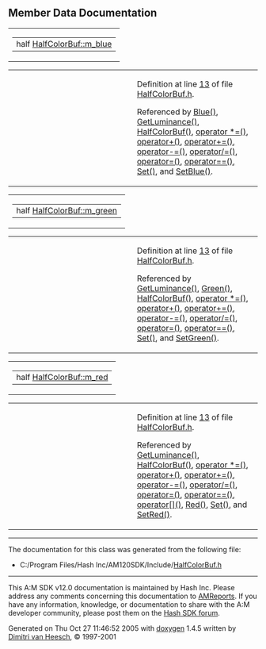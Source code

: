 ## Member Data Documentation

<span id="0ed442c4505b643a7ce2219bdf6352b3" class="anchor"></span>

<table class="mdTable" data-cellpadding="2" data-cellspacing="0">
<colgroup>
<col style="width: 100%" />
</colgroup>
<tbody>
<tr>
<td class="mdRow"><table data-cellpadding="0" data-cellspacing="0" data-border="0">
<tbody>
<tr>
<td class="md" data-nowrap="" data-valign="top">half <a href="classHalfColorBuf.md#0ed442c4505b643a7ce2219bdf6352b3" class="el">HalfColorBuf::m_blue</a></td>
</tr>
</tbody>
</table></td>
</tr>
</tbody>
</table>

<table data-cellspacing="5" data-cellpadding="0" data-border="0">
<colgroup>
<col style="width: 50%" />
<col style="width: 50%" />
</colgroup>
<tbody>
<tr>
<td> </td>
<td><p>Definition at line <a href="HalfColorBuf_8h-source.md#l00013" class="el">13</a> of file <a href="HalfColorBuf_8h-source.md" class="el">HalfColorBuf.h</a>.</p>
<p>Referenced by <a href="HalfColorBuf_8h-source.md#l00037" class="el">Blue()</a>, <a href="HalfColorBuf_8h-source.md#l00050" class="el">GetLuminance()</a>, <a href="HalfColorBuf_8h-source.md#l00014" class="el">HalfColorBuf()</a>, <a href="HalfColorBuf_8h-source.md#l00080" class="el">operator *=()</a>, <a href="HalfColorBuf_8h-source.md#l00094" class="el">operator+()</a>, <a href="HalfColorBuf_8h-source.md#l00066" class="el">operator+=()</a>, <a href="HalfColorBuf_8h-source.md#l00073" class="el">operator-=()</a>, <a href="HalfColorBuf_8h-source.md#l00087" class="el">operator/=()</a>, <a href="HalfColorBuf_8h-source.md#l00058" class="el">operator=()</a>, <a href="HalfColorBuf_8h-source.md#l00102" class="el">operator==()</a>, <a href="HalfColorBuf_8h-source.md#l00039" class="el">Set()</a>, and <a href="HalfColorBuf_8h-source.md#l00043" class="el">SetBlue()</a>.</p></td>
</tr>
</tbody>
</table>

<span id="b27a27e1ceec1a227d339ddd737b2fee" class="anchor"></span>

<table class="mdTable" data-cellpadding="2" data-cellspacing="0">
<colgroup>
<col style="width: 100%" />
</colgroup>
<tbody>
<tr>
<td class="mdRow"><table data-cellpadding="0" data-cellspacing="0" data-border="0">
<tbody>
<tr>
<td class="md" data-nowrap="" data-valign="top">half <a href="classHalfColorBuf.md#b27a27e1ceec1a227d339ddd737b2fee" class="el">HalfColorBuf::m_green</a></td>
</tr>
</tbody>
</table></td>
</tr>
</tbody>
</table>

<table data-cellspacing="5" data-cellpadding="0" data-border="0">
<colgroup>
<col style="width: 50%" />
<col style="width: 50%" />
</colgroup>
<tbody>
<tr>
<td> </td>
<td><p>Definition at line <a href="HalfColorBuf_8h-source.md#l00013" class="el">13</a> of file <a href="HalfColorBuf_8h-source.md" class="el">HalfColorBuf.h</a>.</p>
<p>Referenced by <a href="HalfColorBuf_8h-source.md#l00050" class="el">GetLuminance()</a>, <a href="HalfColorBuf_8h-source.md#l00036" class="el">Green()</a>, <a href="HalfColorBuf_8h-source.md#l00014" class="el">HalfColorBuf()</a>, <a href="HalfColorBuf_8h-source.md#l00080" class="el">operator *=()</a>, <a href="HalfColorBuf_8h-source.md#l00094" class="el">operator+()</a>, <a href="HalfColorBuf_8h-source.md#l00066" class="el">operator+=()</a>, <a href="HalfColorBuf_8h-source.md#l00073" class="el">operator-=()</a>, <a href="HalfColorBuf_8h-source.md#l00087" class="el">operator/=()</a>, <a href="HalfColorBuf_8h-source.md#l00058" class="el">operator=()</a>, <a href="HalfColorBuf_8h-source.md#l00102" class="el">operator==()</a>, <a href="HalfColorBuf_8h-source.md#l00039" class="el">Set()</a>, and <a href="HalfColorBuf_8h-source.md#l00042" class="el">SetGreen()</a>.</p></td>
</tr>
</tbody>
</table>

<span id="ef4364d30732a62451a3b6378027bbda" class="anchor"></span>

<table class="mdTable" data-cellpadding="2" data-cellspacing="0">
<colgroup>
<col style="width: 100%" />
</colgroup>
<tbody>
<tr>
<td class="mdRow"><table data-cellpadding="0" data-cellspacing="0" data-border="0">
<tbody>
<tr>
<td class="md" data-nowrap="" data-valign="top">half <a href="classHalfColorBuf.md#ef4364d30732a62451a3b6378027bbda" class="el">HalfColorBuf::m_red</a></td>
</tr>
</tbody>
</table></td>
</tr>
</tbody>
</table>

<table data-cellspacing="5" data-cellpadding="0" data-border="0">
<colgroup>
<col style="width: 50%" />
<col style="width: 50%" />
</colgroup>
<tbody>
<tr>
<td> </td>
<td><p>Definition at line <a href="HalfColorBuf_8h-source.md#l00013" class="el">13</a> of file <a href="HalfColorBuf_8h-source.md" class="el">HalfColorBuf.h</a>.</p>
<p>Referenced by <a href="HalfColorBuf_8h-source.md#l00050" class="el">GetLuminance()</a>, <a href="HalfColorBuf_8h-source.md#l00014" class="el">HalfColorBuf()</a>, <a href="HalfColorBuf_8h-source.md#l00080" class="el">operator *=()</a>, <a href="HalfColorBuf_8h-source.md#l00094" class="el">operator+()</a>, <a href="HalfColorBuf_8h-source.md#l00066" class="el">operator+=()</a>, <a href="HalfColorBuf_8h-source.md#l00073" class="el">operator-=()</a>, <a href="HalfColorBuf_8h-source.md#l00087" class="el">operator/=()</a>, <a href="HalfColorBuf_8h-source.md#l00058" class="el">operator=()</a>, <a href="HalfColorBuf_8h-source.md#l00102" class="el">operator==()</a>, <a href="HalfColorBuf_8h-source.md#l00029" class="el">operator[]()</a>, <a href="HalfColorBuf_8h-source.md#l00035" class="el">Red()</a>, <a href="HalfColorBuf_8h-source.md#l00039" class="el">Set()</a>, and <a href="HalfColorBuf_8h-source.md#l00041" class="el">SetRed()</a>.</p></td>
</tr>
</tbody>
</table>

------------------------------------------------------------------------

The documentation for this class was generated from the following file:

- C:/Program Files/Hash Inc/AM120SDK/Include/<a href="HalfColorBuf_8h-source.md" class="el">HalfColorBuf.h</a>

------------------------------------------------------------------------

<span class="small">This A:M SDK v12.0 documentation is maintained by Hash Inc. Please address any comments concerning this documentation to [AMReports](http://www.hash.com/reports). If you have any information, knowledge, or documentation to share with the A:M developer community, please post them on the [Hash SDK forum](http://www.hash.com/forums/index.php?showforum=11).</span>

Generated on Thu Oct 27 11:46:52 2005 with [<span class="image placeholder" original-image-src="doxygen.png" original-image-title="" height="45" width="100" align="middle" border="0">doxygen</span>](http://www.doxygen.org/index.html) 1.4.5 written by [Dimitri van Heesch](mailto:dimitri@stack.nl), © 1997-2001
